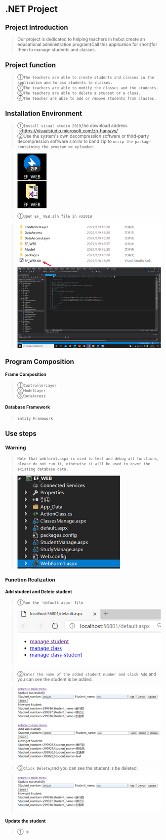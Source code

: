 # .NET Project
## Project Introduction
>Our project is dedicated to helping teachers in hebut create an educational administration program(Call this application for short)for them to manage students and classes.
## Project function
>①`The teachers are able to create students and classes in the application and to ass students to
classes.`  
>②`The teachers are able to modify the classes and the students.`  
>③`The teachers are able to delete a student or a class.`  
>④`The teacher are able to add or remove students from classes.`  
## Installation Environment
>①`Install visual studio 2019`,the download address is:https://visualstudio.microsoft.com/zh-hans/vs/  
>②Use the system's own decompression software or third-party decompression software similar to band zip to `unzip the package containing the program we uploaded.`

>![image](https://github.com/MrEra0116/EF_WEB/blob/main/images/2.png)  
>![image](https://github.com/MrEra0116/EF_WEB/blob/main/images/3.png)

>①`Open EF_ WEB.sln file in vs2019`  

>![image](https://github.com/MrEra0116/EF_WEB/blob/main/images/4.png)  
>![image](https://github.com/MrEra0116/EF_WEB/blob/main/images/5.png) 

## Program Composition  
#### Frame Composition  
>①`ControllerLayer`  
>②`ModelLayer`  
>③`DataAccess` 
#### Database Framework  
>`Entity Framework`

## Use steps
### Warning
>`Note that webform1.aspx is used to test and debug all functions, please do not run it, otherwise it will be used to cover the existing database data.`  

>![image](https://github.com/MrEra0116/EF_WEB/blob/main/images/6.png)  

### Function Realization  
#### Add student and Delete student
>①`Run the 'default.aspx' file`

>![image](https://github.com/MrEra0116/EF_WEB/blob/main/images/7.png)  

>②`Enter the name of the added student number and click Add`,and you can see the student is be added.

>![image](https://github.com/MrEra0116/EF_WEB/blob/main/images/8.png)  
>![image](https://github.com/MrEra0116/EF_WEB/blob/main/images/9.png)  

>③`Click Delete`,and you can see the student is be deleted.

>![image](https://github.com/MrEra0116/EF_WEB/blob/main/images/10.png)  

#### Update the student
>①``
>②``
